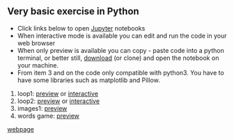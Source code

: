 ## Very basic exercise in Python
* Click links below to open [Jupyter](https://jupyter.org/) notebooks
* When interactive mode is available you can edit and run the code in your web browser
* When only  preview is available you can copy - paste code into a python terminal, or better still, [download](https://github.com/yuval-harpaz/pyxercise/archive/master.zip) (or clone) and open the notebook on your machine.
* From item 3 and on the code only compatible with python3. You have to have some libraries such as matplotlib and Pillow.



1. loop1: [preview](https://nbviewer.jupyter.org/github/yuval-harpaz/pyxercise/blob/master/loop1.ipynb) or [interactive](https://mybinder.org/v2/gh/yuval-harpaz/pyxercise/master?filepath=loop1.ipynb)
2. loop2: [preview](https://nbviewer.jupyter.org/github/yuval-harpaz/pyxercise/blob/master/loop2.ipynb) or [interactive](https://mybinder.org/v2/gh/yuval-harpaz/pyxercise/master?filepath=loop2.ipynb)
3. images1: [preview](https://nbviewer.jupyter.org/github/yuval-harpaz/pyxercise/blob/master/images1.ipynb)
4. words game: [preview](https://nbviewer.jupyter.org/github/yuval-harpaz/pyxercise/blob/master/wordsgame.ipynb)

[webpage](https://yuval-harpaz.github.io/pyxercise/)
